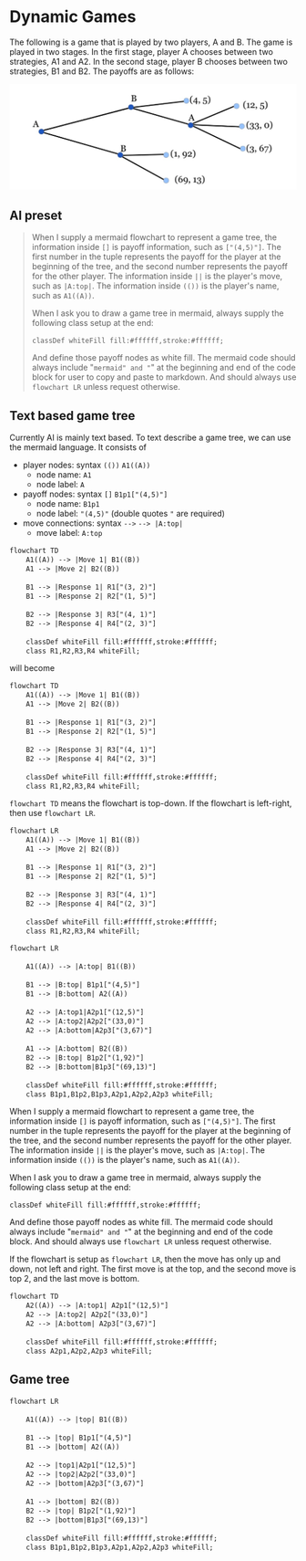# Dynamic Games

The following is a game that is played by two players, A and B. The game is played in two stages. In the first stage, player A chooses between two strategies, A1 and A2. In the second stage, player B chooses between two strategies, B1 and B2. The payoffs are as follows:

![](../img/game-tree.jpg)

## AI preset

> When I supply a mermaid flowchart to represent a game tree, the information inside `[]` is payoff information, such as `["(4,5)"]`. The first number in the tuple represents the payoff for the player at the beginning of the tree, and the second number represents the payoff for the other player. The information inside `||` is the player's move, such as `|A:top|`. The information inside `(())` is the player's name, such as `A1((A))`.
>
> When I ask you to draw a game tree in mermaid, always supply the following class setup at the end:
> ```
> classDef whiteFill fill:#ffffff,stroke:#ffffff;
> ```
> And define those payoff nodes as white fill. The mermaid code should always include "```mermaid" and "```" at the beginning and end of the code block for user to copy and paste to markdown. And should always use `flowchart LR` unless request otherwise.


## Text based game tree

Currently AI is mainly text based. To text describe a game tree, we can use the mermaid language. It consists of 

  - player nodes: syntax `(())`
    `A1((A))`
    - node name: `A1`
    - node label: `A`
  - payoff nodes: syntax `[]`
    `B1p1["(4,5)"]`
    - node name: `B1p1`
    - node label: `"(4,5)"` (double quotes `"` are required)
  - move connections: syntax `-->`
    `--> |A:top|`
    - move label: `A:top`

```
flowchart TD
    A1((A)) --> |Move 1| B1((B))
    A1 --> |Move 2| B2((B))

    B1 --> |Response 1| R1["(3, 2)"]
    B1 --> |Response 2| R2["(1, 5)"]
    
    B2 --> |Response 3| R3["(4, 1)"]
    B2 --> |Response 4| R4["(2, 3)"]

    classDef whiteFill fill:#ffffff,stroke:#ffffff;
    class R1,R2,R3,R4 whiteFill;
```

will become

```mermaid
flowchart TD
    A1((A)) --> |Move 1| B1((B))
    A1 --> |Move 2| B2((B))

    B1 --> |Response 1| R1["(3, 2)"]
    B1 --> |Response 2| R2["(1, 5)"]
    
    B2 --> |Response 3| R3["(4, 1)"]
    B2 --> |Response 4| R4["(2, 3)"]

    classDef whiteFill fill:#ffffff,stroke:#ffffff;
    class R1,R2,R3,R4 whiteFill;
```

`flowchart TD` means the flowchart is top-down. If the flowchart is left-right, then use `flowchart LR`.

```mermaid
flowchart LR
    A1((A)) --> |Move 1| B1((B))
    A1 --> |Move 2| B2((B))

    B1 --> |Response 1| R1["(3, 2)"]
    B1 --> |Response 2| R2["(1, 5)"]
    
    B2 --> |Response 3| R3["(4, 1)"]
    B2 --> |Response 4| R4["(2, 3)"]

    classDef whiteFill fill:#ffffff,stroke:#ffffff;
    class R1,R2,R3,R4 whiteFill;
```

```mermaid
flowchart LR

    A1((A)) --> |A:top| B1((B))

    B1 --> |B:top| B1p1["(4,5)"]
    B1 --> |B:bottom| A2((A))
    
    A2 --> |A:top1|A2p1["(12,5)"]
    A2 --> |A:top2|A2p2["(33,0)"]
    A2 --> |A:bottom|A2p3["(3,67)"]
    
    A1 --> |A:bottom| B2((B))
    B2 --> |B:top| B1p2["(1,92)"]
    B2 --> |B:bottom|B1p3["(69,13)"]

    classDef whiteFill fill:#ffffff,stroke:#ffffff;
    class B1p1,B1p2,B1p3,A2p1,A2p2,A2p3 whiteFill;
```

When I supply a mermaid flowchart to represent a game tree, the information inside `[]` is payoff information, such as `["(4,5)"]`. The first number in the tuple represents the payoff for the player at the beginning of the tree, and the second number represents the payoff for the other player. The information inside `||` is the player's move, such as `|A:top|`. The information inside `(())` is the player's name, such as `A1((A))`.

When I ask you to draw a game tree in mermaid, always supply the following class setup at the end:
```
classDef whiteFill fill:#ffffff,stroke:#ffffff;
```
And define those payoff nodes as white fill. The mermaid code should always include "```mermaid" and "```" at the beginning and end of the code block. And should always use `flowchart LR` unless request otherwise.


If the flowchart is setup as `flowchart LR`, then the move has only up and down, not left and right. The first move is at the top, and the second move is top 2, and the last move is bottom.

```mermaid
flowchart TD
    A2((A)) --> |A:top1| A2p1["(12,5)"]
    A2 --> |A:top2| A2p2["(33,0)"]
    A2 --> |A:bottom| A2p3["(3,67)"]

    classDef whiteFill fill:#ffffff,stroke:#ffffff;
    class A2p1,A2p2,A2p3 whiteFill;
```

## Game tree


```mermaid
flowchart LR

    A1((A)) --> |top| B1((B))

    B1 --> |top| B1p1["(4,5)"]
    B1 --> |bottom| A2((A))
    
    A2 --> |top1|A2p1["(12,5)"]
    A2 --> |top2|A2p2["(33,0)"]
    A2 --> |bottom|A2p3["(3,67)"]
    
    A1 --> |bottom| B2((B))
    B2 --> |top| B1p2["(1,92)"]
    B2 --> |bottom|B1p3["(69,13)"]

    classDef whiteFill fill:#ffffff,stroke:#ffffff;
    class B1p1,B1p2,B1p3,A2p1,A2p2,A2p3 whiteFill;
```